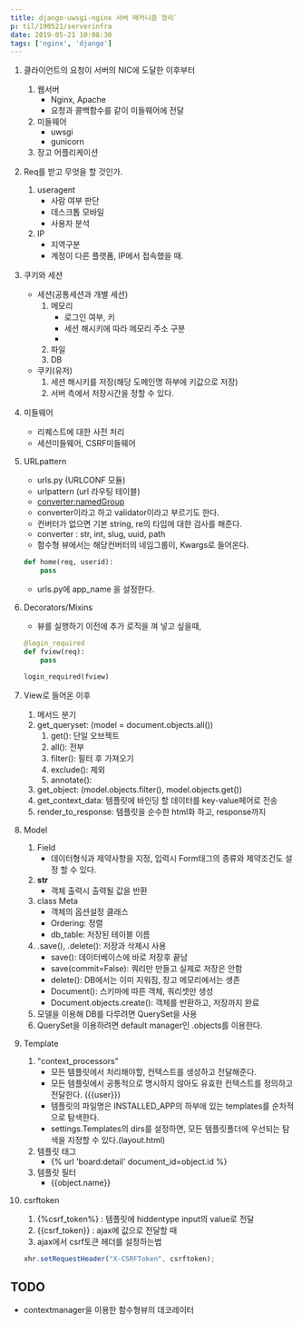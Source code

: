 ```yaml
---
title: django-uwsgi-nginx 서버 매커니즘 정리`
p: til/190521/serverinfra
date: 2019-05-21 10:08:30
tags: ['nginx', 'django']
---
```


1. 클라이언트의 요청이 서버의 NIC에 도달한 이후부터
   1. 웹서버
      - Nginx, Apache
      - 요청과 콜백함수를 같이 미들웨어에 전달
   1. 미들웨어
      - uwsgi
      - gunicorn
   1. 장고 어플리케이션

1. Req를 받고 무엇을 할 것인가.
   1. useragent
      - 사람 여부 판단
      - 데스크톱 모바일
      - 사용자 분석
   1. IP
      - 지역구분
      - 계정이 다른 플랫폼, IP에서 접속했을 때.
   
1. 쿠키와 세션
   - 세션(공통세션과 개별 세션)
      1. 메모리
         - 로그인 여부, 키
         - 세션 해시키에 따라 메모리 주소 구분
         - 
      1. 파일
      1. DB
   - 쿠키(유저)
      1. 세션 해시키를 저장(해당 도메인명 하부에 키값으로 저장)
      1. 서버 측에서 저장시간을 정할 수 있다.

1. 미들웨어
   - 리퀘스트에 대한 사전 처리
   - 세션미들웨어, CSRF미들웨어

1. URLpattern
   - urls.py (URLCONF 모듈)
   - urlpattern (url 라우팅 테이블)
   - <converter:namedGroup>
   - converter이라고 하고 validator이라고 부르기도 한다.
   - 컨버터가 없으면 기본 string, re의 타입에 대한 검사를 해준다.
   - converter : str, int, slug, uuid, path
   - 함수형 뷰에서는 해당컨버터의 네임그룹이, Kwargs로 들어온다.
    ```python
    def home(req, userid):
        pass
    ```
   - urls.py에 app_name 을 설정한다.

1. Decorators/Mixins

   - 뷰를 실행하기 이전에 추가 로직을 껴 넣고 싶을때,
    ```python
    @login_required
    def fview(req):
        pass

    login_required(fview)
    ``` 

1. View로 들어온 이후
   1. 메서드 분기
   1. get_queryset: (model = document.objects.all())
      1. get(): 단일 오브젝트
      1. all(): 전부
      1. filter(): 필터 후 가져오기
      1. exclude(): 제외
      1. annotate(): 
   1. get_object: (model.objects.filter(), model.objects.get())
   1. get_context_data: 템플릿에 바인딩 할 데이터를 key-value페어로 전송
   1. render_to_response: 템플릿을 순수한 html화 하고, response까지

1. Model
   1. Field
      - 데이터형식과 제약사항을 지정, 입력시 Form태그의 종류와 제약조건도 설정 할 수 있다.
   1. __str__
      - 객체 출력시 출력될 값을 반환
   1. class Meta
      - 객체의 옵션설정 클래스
      - Ordering: 정렬
      - db_table: 저장된 테이블 이름
   1. .save(), .delete(): 저장과 삭제시 사용
      - save(): 데이터베이스에 바로 저장후 끝남
      - save(commit=False): 쿼리만 만들고 실제로 저장은 안함
      - delete(): DB에서는 이미 지워짐, 장고 메모리에서는 생존
      - Document(): 스키마에 따른 객체, 쿼리셋만 생성
      - Document.objects.create(): 객체를 반환하고, 저장까지 완료
   1. 모델을 이용해 DB를 다루려면 QuerySet을 사용
   1. QuerySet을 이용하려면 default manager인 .objects를 이용한다.

1. Template
   1. "context_processors"
      - 모든 템플릿에서 처리해야할, 컨텍스트를 생성하고 전달해준다.
      - 모든 템플릿에서 공통적으로 명시하지 않아도 유효한 컨텍스트를 정의하고 전달한다. ({{user}})
      - 템플릿의 파일명은 INSTALLED_APP의 하부에 있는 templates를 순차적으로 탐색한다.
      - settings.Templates의 dirs를 설정하면, 모든 템플릿폴더에 우선되는 탐색을 지정할 수 있다.(layout.html)
   1. 템플릿 태그
      - {% url 'board:detail' document_id=object.id %}
   1. 템플릿 필터
      - {{object.name}}

1. csrftoken
   1. {%csrf_token%} : 템플릿에 hiddentype input의 value로 전달
   1. {{csrf_token}} : ajax에 값으로 전달할 때
   1. ajax에서 csrf토큰 헤더를 설정하는법
    ```javascript
    xhr.setRequestHeader("X-CSRFToken", csrftoken);
    ```

## TODO
   - contextmanager을 이용한 함수형뷰의 데코레이터